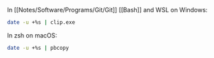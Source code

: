 In [[Notes/Software/Programs/Git/Git]] [[Bash]] and WSL on Windows:

```sh
date -u +%s | clip.exe
```

In zsh on macOS:

```sh
date -u +%s | pbcopy
```
